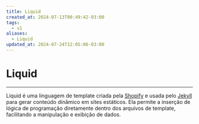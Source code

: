 ```yaml
---
title: Liquid
created_at: 2024-07-13T00:49:42-03:00
tags:
  - v1
aliases:
  - Liquid
updated_at: 2024-07-24T12:05:06-03:00
---
```

# Liquid
---
Liquid é uma linguagem de template criada pela [Shopify](2024-07-13-Shopify.md) e usada pelo [Jekyll](_insight/2024/07/2024-07-10-Jekyll.md) para gerar conteúdo dinâmico em sites estáticos. Ela permite a inserção de lógica de programação diretamente dentro dos arquivos de template, facilitando a manipulação e exibição de dados.